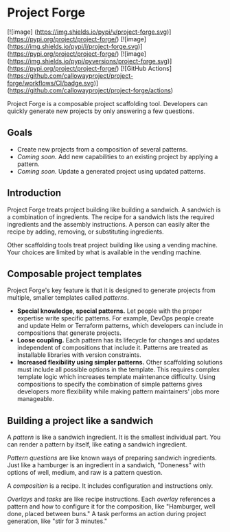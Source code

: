 # Project Forge

\[![image]
(https://img.shields.io/pypi/v/project-forge.svg)]
(https://pypi.org/project/project-forge/) \[![image]
(https://img.shields.io/pypi/l/project-forge.svg)]
(https://pypi.org/project/project-forge/) \[![image]
(https://img.shields.io/pypi/pyversions/project-forge.svg)]
(https://pypi.org/project/project-forge/) \[![GitHub Actions]
(https://github.com/callowayproject/project-forge/workflows/CI/badge.svg)]
(https://github.com/callowayproject/project-forge/actions)

<!--start-->

Project Forge is a composable project scaffolding tool.
Developers can quickly generate new projects by only answering a few questions.

## Goals

- Create new projects from a composition of several patterns.
- *Coming soon.* Add new capabilities to an existing project by applying a pattern.
- *Coming soon.* Update a generated project using updated patterns.

## Introduction

Project Forge treats project building like building a sandwich.
A sandwich is a combination of ingredients.
The recipe for a sandwich lists the required ingredients and the assembly instructions.
A person can easily alter the recipe by adding, removing, or substituting ingredients.

Other scaffolding tools treat project building like using a vending machine.
Your choices are limited by what is available in the vending machine.

## Composable project templates

Project Forge's key feature is that it is designed to generate projects from multiple, smaller templates called _patterns_.

- **Special knowledge, special patterns.**
    Let people with the proper expertise write specific patterns.
    For example, DevOps people create and update Helm or Terraform patterns, which developers can include in compositions that generate projects.
- **Loose coupling.**
    Each pattern has its lifecycle for changes and updates independent of compositions that include it.
    Patterns are treated as installable libraries with version constraints.
- **Increased flexibility using simpler patterns.**
    Other scaffolding solutions must include all possible options in the template.
    This requires complex template logic which increases template maintenance difficulty.
    Using compositions to specify the combination of simple patterns gives developers more flexibility while making pattern maintainers' jobs more manageable.

## Building a project like a sandwich

A _pattern_ is like a sandwich ingredient.
It is the smallest individual part.
You can render a pattern by itself, like eating a sandwich ingredient.

*Pattern questions* are like known ways of preparing sandwich ingredients.
Just like a hamburger is an ingredient in a sandwich, "Doneness" with options of well, medium, and raw is a pattern question.

A *composition* is a recipe.
It includes configuration and instructions only.

*Overlays* and *tasks* are like recipe instructions.
Each _overlay_ references a pattern and how to configure it for the composition,
like "Hamburger, well done, placed between buns."
A task performs an action during project generation, like "stir for 3 minutes."

<!--end-->
